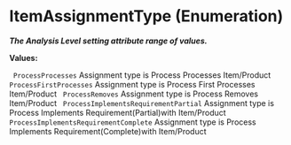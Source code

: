 # ItemAssignmentType (Enumeration)

**_The Analysis Level setting attribute range of values._**

**Values:**

` ProcessProcesses`      Assignment type is Process Processes Item/Product
` ProcessFirstProcesses`      Assignment type is Process First Processes Item/Product
` ProcessRemoves`      Assignment type is Process Removes Item/Product
` ProcessImplementsRequirementPartial`      Assignment type is Process Implements Requirement(Partial)with Item/Product
` ProcessImplementsRequirementComplete`      Assignment type is Process Implements Requirement(Complete)with Item/Product